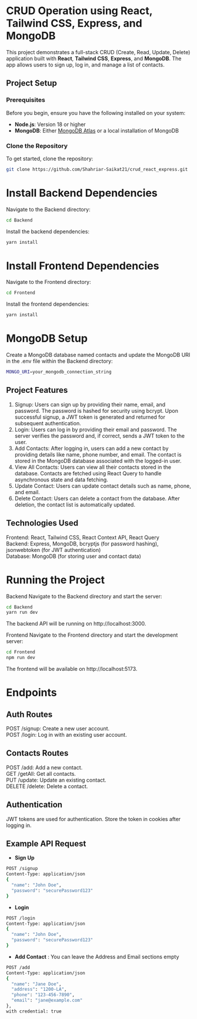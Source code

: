 # CRUD Operation using React, Tailwind CSS, Express, and MongoDB

This project demonstrates a full-stack CRUD (Create, Read, Update, Delete) application built with **React**, **Tailwind CSS**, **Express**, and **MongoDB**. The app allows users to sign up, log in, and manage a list of contacts.

## Project Setup

### Prerequisites
Before you begin, ensure you have the following installed on your system:
- **Node.js**: Version 18 or higher
- **MongoDB**: Either [MongoDB Atlas](https://www.mongodb.com/cloud/atlas) or a local installation of MongoDB

### Clone the Repository
To get started, clone the repository:
```bash
git clone https://github.com/Shahriar-Saikat21/crud_react_express.git
```
# Install Backend Dependencies
Navigate to the Backend directory:
```bash
cd Backend
```
Install the backend dependencies:
```bash
yarn install
```
# Install Frontend Dependencies
Navigate to the Frontend directory:
```bash
cd Frontend
```
Install the frontend dependencies:
```bash
yarn install
```
# MongoDB Setup
Create a MongoDB database named contacts and update the MongoDB URI in the .env file within the Backend directory:
```bash
MONGO_URI=your_mongodb_connection_string
```
## Project Features
1. Signup:
Users can sign up by providing their name, email, and password.
The password is hashed for security using bcrypt.
Upon successful signup, a JWT token is generated and returned for subsequent authentication.
2. Login:
Users can log in by providing their email and password.
The server verifies the password and, if correct, sends a JWT token to the user.
3. Add Contacts:
After logging in, users can add a new contact by providing details like name, phone number, and email.
The contact is stored in the MongoDB database associated with the logged-in user.
4. View All Contacts:
Users can view all their contacts stored in the database.
Contacts are fetched using React Query to handle asynchronous state and data fetching.
5. Update Contact:
Users can update contact details such as name, phone, and email.
6. Delete Contact:
Users can delete a contact from the database.
After deletion, the contact list is automatically updated.

## Technologies Used
Frontend: React, Tailwind CSS, React Context API, React Query <br/>
Backend: Express, MongoDB, bcryptjs (for password hashing), jsonwebtoken (for JWT authentication) <br/>
Database: MongoDB (for storing user and contact data) <br/>

# Running the Project
Backend
Navigate to the Backend directory and start the server:
```bash
cd Backend
yarn run dev
```
The backend API will be running on http://localhost:3000.

Frontend
Navigate to the Frontend directory and start the development server:
```bash
cd Frontend
npm run dev
```
The frontend will be available on http://localhost:5173.

# Endpoints
## Auth Routes
POST /signup: Create a new user account. <br/>
POST /login: Log in with an existing user account. <br/>
## Contacts Routes
POST /add: Add a new contact. <br/>
GET /getAll: Get all contacts. <br/>
PUT /update: Update an existing contact. <br/>
DELETE /delete: Delete a contact. <br/>
## Authentication
JWT tokens are used for authentication. Store the token in cookies after logging in.


## Example API Request
- **Sign Up**
```bash
POST /signup
Content-Type: application/json
{
  "name": "John Doe",
  "password": "securePassword123"
}
```
- **Login**
```bash
POST /login
Content-Type: application/json
{
  "name": "John Doe",
  "password": "securePassword123"
}
```
- **Add Contact** : You can leave the Address and Email sections empty
```bash
POST /add
Content-Type: application/json
{
  "name": "Jane Doe",
  "address": "1200-LA",
  "phone": "123-456-7890",
  "email": "jane@example.com"
},
with credential: true
```

